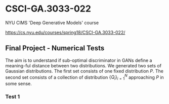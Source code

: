 # CSCI-GA.3033-022
NYU CIMS 'Deep Generative Models' course

https://cs.nyu.edu/courses/spring18/CSCI-GA.3033-022/

## Final Project - Numerical Tests

The aim is to understand if sub-optimal discriminator in GANs define a meaning-ful distance between two distributions.
We generated two sets of Gaussian distributions. The first set consists of one fixed distribution $P$.
The second set consists of a collection of distribution $\{Q_i\}_{i=1}^N$ approaching $P$ in some sense.

### Test 1
